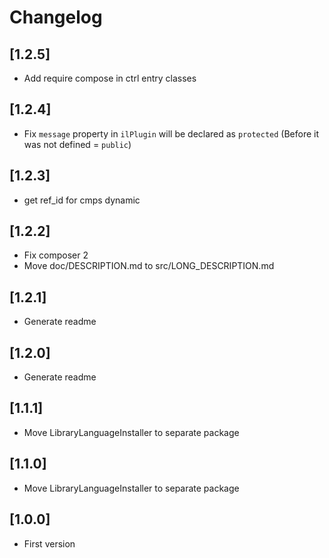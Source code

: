 # Changelog

## [1.2.5]
- Add require compose in ctrl entry classes

## [1.2.4]
- Fix `message` property in `ilPlugin` will be declared as `protected` (Before it was not defined = `public`)

## [1.2.3]
- get ref_id for cmps dynamic

## [1.2.2]
- Fix composer 2
- Move doc/DESCRIPTION.md to src/LONG_DESCRIPTION.md

## [1.2.1]
- Generate readme

## [1.2.0]
- Generate readme

## [1.1.1]
- Move LibraryLanguageInstaller to separate package

## [1.1.0]
- Move LibraryLanguageInstaller to separate package

## [1.0.0]
- First version
